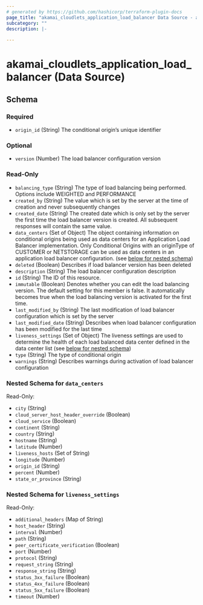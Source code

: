 ```yaml
---
# generated by https://github.com/hashicorp/terraform-plugin-docs
page_title: "akamai_cloudlets_application_load_balancer Data Source - akamai"
subcategory: ""
description: |-
  
---
```


# akamai_cloudlets_application_load_balancer (Data Source)





<!-- schema generated by tfplugindocs -->
## Schema

### Required

- `origin_id` (String) The conditional origin’s unique identifier

### Optional

- `version` (Number) The load balancer configuration version

### Read-Only

- `balancing_type` (String) The type of load balancing being performed. Options include WEIGHTED and PERFORMANCE
- `created_by` (String) The value which is set by the server at the time of creation and never subsequently changes
- `created_date` (String) The created date which is only set by the server the first time the load balancer version is created. All subsequent responses will contain the same value.
- `data_centers` (Set of Object) The object containing information on conditional origins being used as data centers for an Application Load Balancer implementation. Only Conditional Origins with an originType of CUSTOMER or NETSTORAGE can be used as data centers in an application load balancer configuration. (see [below for nested schema](#nestedatt--data_centers))
- `deleted` (Boolean) Describes if load balancer version has been deleted
- `description` (String) The load balancer configuration description
- `id` (String) The ID of this resource.
- `immutable` (Boolean) Denotes whether you can edit the load balancing version. The default setting for this member is false. It automatically becomes true when the load balancing version is activated for the first time.
- `last_modified_by` (String) The last modification of load balancer configuration which is set by the server
- `last_modified_date` (String) Describes when load balancer configuration has been modified for the last time
- `liveness_settings` (Set of Object) The liveness settings are used to determine the health of each load balanced data center defined in the data center list (see [below for nested schema](#nestedatt--liveness_settings))
- `type` (String) The type of conditional origin
- `warnings` (String) Describes warnings during activation of load balancer configuration

<a id="nestedatt--data_centers"></a>
### Nested Schema for `data_centers`

Read-Only:

- `city` (String)
- `cloud_server_host_header_override` (Boolean)
- `cloud_service` (Boolean)
- `continent` (String)
- `country` (String)
- `hostname` (String)
- `latitude` (Number)
- `liveness_hosts` (Set of String)
- `longitude` (Number)
- `origin_id` (String)
- `percent` (Number)
- `state_or_province` (String)


<a id="nestedatt--liveness_settings"></a>
### Nested Schema for `liveness_settings`

Read-Only:

- `additional_headers` (Map of String)
- `host_header` (String)
- `interval` (Number)
- `path` (String)
- `peer_certificate_verification` (Boolean)
- `port` (Number)
- `protocol` (String)
- `request_string` (String)
- `response_string` (String)
- `status_3xx_failure` (Boolean)
- `status_4xx_failure` (Boolean)
- `status_5xx_failure` (Boolean)
- `timeout` (Number)
